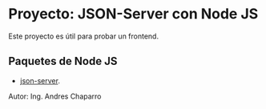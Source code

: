 # Proyecto: JSON-Server con Node JS

Este proyecto es útil para probar un frontend.

## Paquetes de Node JS

- [json-server](https://www.npmjs.com/package/json-server).

Autor: Ing. Andres Chaparro
